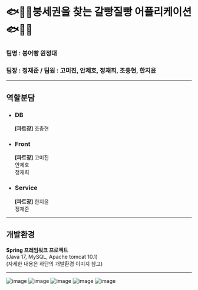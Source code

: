 # 🐟🐠🐡붕세권을 찾는 갈빵질빵 어플리케이션🐟🐠🐡<br>
### 팀명 : 붕어빵 원정대<br>
### 팀장 : 정재준 / 팀원 : 고미진, 안제호, 정재희, 조충현, 한지윤<br>

---

## 역할분담<br>
- ### DB<br>
  **[파트장]** 조충현<br>
- ### Front<br>
  **[파트장]** 고미진<br>
  안제호<br>
  정재희<br>
- ### Service <br>
  **[파트장]** 한지윤<br>
  정재준<br>

---

## 개발환경<br>
**Spring 프레임워크 프로젝트<br>**
(Java 17, MySQL, Apache tomcat 10.1)<br>
(자세한 내용은 하단의 개발환경 이미지 참고)<br>

---
![image](https://github.com/user-attachments/assets/cc828dfd-20fd-45e3-91c6-44b43f8e4635)
![image](https://github.com/user-attachments/assets/c3bc4957-0ba9-4862-a26f-536bb7d20b05)
![image](https://github.com/user-attachments/assets/731d8457-a2be-44c2-a7ac-51eb0959cb98)
![image](https://github.com/user-attachments/assets/1f38f58c-56d6-4044-9c20-2d2643d42b18)
![image](https://github.com/user-attachments/assets/b4b59554-431d-4e57-982f-ea4b2372f902)
